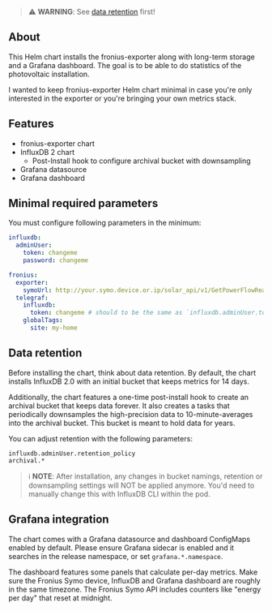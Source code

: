 > ⚠️ **WARNING**: See [data retention](#data-retention) first!

## About

This Helm chart installs the fronius-exporter along with long-term storage and a Grafana dashboard.
The goal is to be able to do statistics of the photovoltaic installation.

I wanted to keep fronius-exporter Helm chart minimal in case you're only interested in the exporter or you're bringing your own metrics stack.

## Features

* fronius-exporter chart
* InfluxDB 2 chart
  - Post-Install hook to configure archival bucket with downsampling
* Grafana datasource
* Grafana dashboard

## Minimal required parameters

You must configure following parameters in the minimum:

```yaml
influxdb:
  adminUser:
    token: changeme
    password: changeme

fronius:
  exporter:
    symoUrl: http://your.symo.device.or.ip/solar_api/v1/GetPowerFlowRealtimeData.fcgi
  telegraf:
    influxdb:
      token: changeme # should to be the same as `influxdb.adminUser.token`!
    globalTags:
      site: my-home
```

## Data retention

Before installing the chart, think about data retention.
By default, the chart installs InfluxDB 2.0 with an initial bucket that keeps metrics for 14 days.

Additionally, the chart features a one-time post-install hook to create an archival bucket that keeps data forever.
It also creates a tasks that periodically downsamples the high-precision data to 10-minute-averages into the archival bucket.
This bucket is meant to hold data for years.

You can adjust retention with the following parameters:
```console
influxdb.adminUser.retention_policy
archival.*
```

> ℹ️ **NOTE**: After installation, any changes in bucket namings, retention or downsampling settings will NOT be applied anymore.
> You'd need to manually change this with InfluxDB CLI within the pod.

## Grafana integration

The chart comes with a Grafana datasource and dashboard ConfigMaps enabled by default.
Please ensure Grafana sidecar is enabled and it searches in the release namespace, or set `grafana.*.namespace`.

The dashboard features some panels that calculate per-day metrics.
Make sure the Fronius Symo device, InfluxDB and Grafana dashboard are roughly in the same timezone.
The Fronius Symo API includes counters like "energy per day" that reset at midnight.

<!---
Common/Useful Link references from values.yaml
-->
[resource-units]: https://kubernetes.io/docs/concepts/configuration/manage-resources-containers/#resource-units-in-kubernetes
[prometheus-operator]: https://github.com/coreos/prometheus-operator
[prom-relabel-config]: https://github.com/prometheus-operator/prometheus-operator/blob/master/Documentation/api.md#relabelconfig
